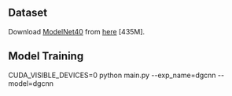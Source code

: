 ## Dataset

Download [ModelNet40](https://modelnet.cs.princeton.edu) from [here](https://shapenet.cs.stanford.edu/media/modelnet40_ply_hdf5_2048.zip) [435M].

## Model Training

CUDA_VISIBLE_DEVICES=0 python main.py --exp_name=dgcnn --model=dgcnn
